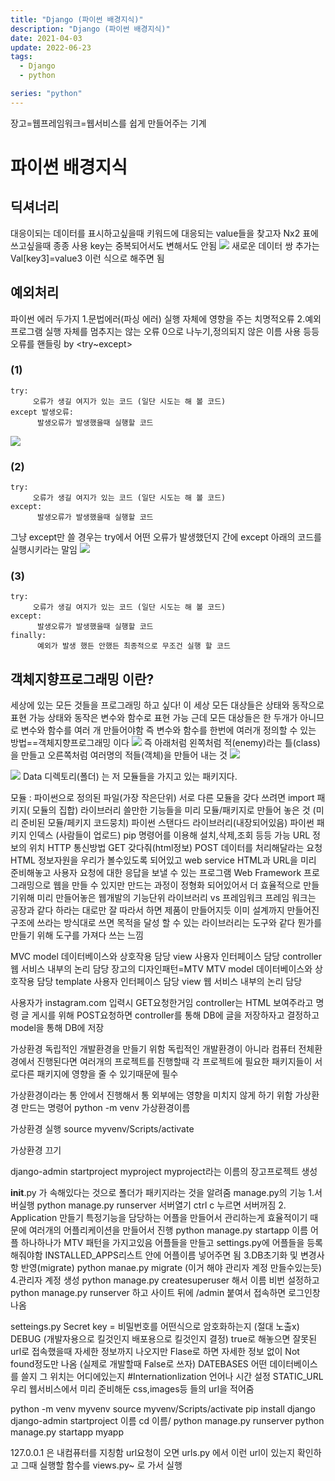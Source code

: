 ```yaml
---
title: "Django (파이썬 배경지식)"
description: "Django (파이썬 배경지식)"
date: 2021-04-03
update: 2022-06-23
tags:
  - Django
  - python

series: "python"
---
```


장고=웹프레임워크=웹서비스를 쉽게 만들어주는 기계
# 파이썬 배경지식
## 딕셔너리 
대응이되는 데이터를 표시하고싶을때
키워드에 대응되는 value들을 찾고자
Nx2 표에 쓰고싶을때 종종 사용
key는 중복되어서도 변해서도 안됨
![](https://velog.velcdn.com/images/97gkswn/post/e4b23d3d-5a4e-47cc-b619-e9e8cee9085c/image.png)
새로운 데이터 쌍 추가는 Val[key3]=value3 이런 식으로 해주면 됨
## 예외처리
 파이썬 에러 두가지
1.문법에러(파싱 에러)
실행 자체에 영향을 주는 치명적오류
2.예외
프로그램 실행 자체를 멈추지는 않는 오류
0으로 나누기,정의되지 않은 이름 사용 등등
오류를 핸들링 by <try~except>
### (1)
```
try: 
     오류가 생길 여지가 있는 코드 (일단 시도는 해 볼 코드)
except 발생오류:
      발생오류가 발생했을때 실행할 코드
```
![](https://velog.velcdn.com/images/97gkswn/post/034629cb-9cbf-4799-a673-12393114764e/image.png)
### (2)
```
try: 
     오류가 생길 여지가 있는 코드 (일단 시도는 해 볼 코드)
except:
      발생오류가 발생했을때 실행할 코드
```      
그냥 except만 쓸 경우는 try에서 어떤 오류가 발생했던지 간에 except 아래의 코드를 실행시키라는 말임
![](https://velog.velcdn.com/images/97gkswn/post/00f9ce1b-0f88-4575-bb2e-b4308130c21b/image.png)
### (3)
```
try: 
     오류가 생길 여지가 있는 코드 (일단 시도는 해 볼 코드)
except:
      발생오류가 발생했을때 실행할 코드
finally:
      예외가 발생 했든 안했든 최종적으로 무조건 실행 할 코드
```

## 객체지향프로그래밍 이란?
세상에 있는 모든 것들을 프로그래밍 하고 싶다!
이 세상 모든 대상들은 상태와 동작으로 표현 가능
상태와 동작은 변수와 함수로 표현 가능
근데 모든 대상들은 한 두개가 아니므로 변수와 함수를 여러 개 만들어야함
즉 변수와 함수를 한번에 여러개 정의할 수 있는 방법==객체지향프로그래밍 이다
![](https://velog.velcdn.com/images/97gkswn/post/f4839102-d451-470f-a26a-1eab465deafd/image.png)
즉 아래처럼 왼쪽처럼 적(enemy)라는 틀(class)을 만들고 오른쪽처럼 여러명의 적들(객체)을 만들어 내는 것 
![](https://velog.velcdn.com/images/97gkswn/post/5da4137b-8cbb-4490-840c-0fa5deca4c62/image.png)

![](https://velog.velcdn.com/images/97gkswn/post/aaa8c930-26be-4988-9f2d-e9774df4f1bc/image.png)
Data 디렉토리(폴더) 는 저 모듈들을 가지고 있는 패키지다.

모듈 : 파이썬으로 정의된 파일(가장 작은단위)
서로 다른 모듈을 갖다 쓰려면 import
패키지( 모듈의 집합)
라이브러리
쓸만한 기능들을 미리 모듈/패키지로 만들어 놓은 것 (미리 준비된 모듈/페키지 코드뭉치)
파이썬 스탠다드 라이브러리(내장되어있음)
파이썬 패키지 인덱스 (사람들이 업로드)
pip 명령어를 이용해 설치,삭제,조회 등등 가능
URL 정보의 위치
HTTP 통신방법
GET 갖다줘(html정보)
POST 데이터를 처리해달라는 요청
HTML 정보자원을 우리가 볼수있도록 되어있고 
 web service
HTML과 URL을 미리 준비해놓고 사용자 요청에 대한 응답을 보낼 수 있는 프로그램
Web Framework
프로그래밍으로 웹을 만들 수 있지만 만드는 과정이 정형화 되어있어서 더 효율적으로 만들기위해 미리 만들어놓은 웹개발의 기능단위
라이브러리 vs 프레임워크
프레임 워크는 공장과 같다
하라는 대로만 잘 따라서 하면 제품이 만들어지듯 이미 설계까지 만들어진 구조에 쓰라는 방식대로 쓰면 목적을 달성 할 수 있는
라이브러리는 도구와 같다
뭔가를 만들기 위해 도구를 가져다 쓰는 느낌

MVC
model 데이터베이스와 상호작용 담당
view 사용자 인터페이스 담당
controller 웹 서비스 내부의 논리 담당
장고의 디자인패턴=MTV
MTV
model 데이터베이스와 상호작용 담당
template 사용자 인터페이스 담당
view 웹 서비스 내부의 논리 담당

사용자가 instagram.com 입력시 GET요청한거임 controller는 HTML 보여주라고 명령
글 게시를 위해 POST요청하면 controller를 통해 DB에 글을 저장하자고 결정하고 model을 통해 DB에 저장  

가상환경
독립적인 개발환경을 만들기 위함
독립적인 개발환경이 아니라 컴퓨터 전체환경에서 진행된다면 여러개의 프로젝트를 진행할때 각 프로젝트에 필요한 패키지들이 서로다른 패키지에 영향을 줄 수 있기때문에 필수

가상환경이라는 통 안에서 진행해서 통 외부에는 영향을 미치지 않게 하기 위함
가상환경 만드는 명령어
python -m venv 가상환경이름

가상환경 실행
source myvenv/Scripts/activate

가상환경 끄기

 django-admin startproject myproject
myproject라는 이름의 장고프로젝트 생성

__init__.py 가 속해있다는 것으로 폴더가 패키지라는 것을 알려줌
manage.py의 기능 
1.서버실행
python manage.py runserver
서버열기
ctrl c 누르면 서버꺼짐
2. Application 만들기
특정기능을 담당하는 어플을 만들어서 관리하는게 효율적이기 때문에 여러개의 어플리케이션을 만들어서 진행
python manage.py startapp 이름
어플 하나하나가 MTV 패턴을 가지고있음
어플들을 만들고 settings.py에 어플들을 등록해줘야함  INSTALLED_APPS리스트 안에 어플이름 넣어주면 됨
3.DB초기화 및 변경사항 반영(migrate)
python manae.py migrate
(이거 해야 관리자 계정 만들수있는듯)
4.관리자 계정 생성
python manage.py createsuperuser
해서 이름 비번 설정하고
python manage.py runserver
하고 사이트 뒤에 /admin 붙여서 접속하면 로그인창 나옴

setteings.py
Secret key = 비밀번호를 어떤식으로 암호화하는지 (절대 노출x)
 DEBUG (개발자용으로 킬것인지 배포용으로 킬것인지 결정)
true로 해놓으면 잘못된 url로 접속했을때 자세한 정보까지 나오지만 Flase로 하면 자세한 정보 없이 Not found정도만 나옴 (실제로 개발할때 False로 쓰자)
DATEBASES 
어떤 데이터베이스를 쓸지 그 위치는 어디에있는지 
#Internationlization
언어나 시간 설정
STATIC_URL
우리 웹서비스에서 미리 준비해둔 css,images등 들의 url을 적어줌

python -m venv myvenv
source myvenv/Scripts/activate
pip install django
django-admin startproject 이름
cd 이름/
python manage.py runserver
python manage.py startapp myapp

127.0.0.1 은 내컴퓨터를 지칭함
url요청이 오면 urls.py 에서 이런 url이 있는지 확인하고 그때 실행할 함수를 views.py~ 로 가서 실행
